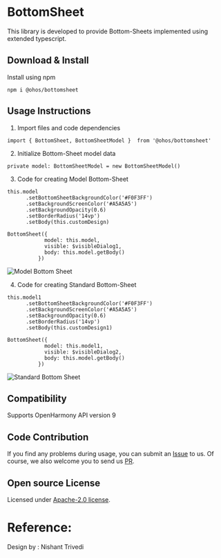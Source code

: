# BottomSheet

This library is developed to provide Bottom-Sheets implemented using extended typescript.

## Download & Install

Install using npm

```npm i @ohos/bottomsheet```

## Usage Instructions

1. Import files and code dependencies

```ets
import { BottomSheet, BottomSheetModel }  from '@ohos/bottomsheet'
```

2. Initialize Bottom-Sheet model data

```
private model: BottomSheetModel = new BottomSheetModel()
```

3. Code for creating Model Bottom-Sheet

```
this.model
      .setBottomSheetBackgroundColor('#F0F3FF')
      .setBackgroundScreenColor('#A5A5A5')
      .setBackgroundOpacity(0.6)
      .setBorderRadius('14vp')
      .setBody(this.customDesign)
      
BottomSheet({
            model: this.model,
            visible: $visibleDialog1,
            body: this.model.getBody()
          })
```
![Model Bottom Sheet](https://user-images.githubusercontent.com/82766420/178438938-81737d65-5b0a-4579-ba89-9bfc77098578.png)

4. Code for creating Standard Bottom-Sheet

```
this.model1
      .setBottomSheetBackgroundColor('#F0F3FF')
      .setBackgroundScreenColor('#A5A5A5')
      .setBackgroundOpacity(0.6)
      .setBorderRadius('14vp')
      .setBody(this.customDesign1)
 
BottomSheet({
            model: this.model1,
            visible: $visibleDialog2,
            body: this.model.getBody()
          })
```
![Standard Bottom Sheet](https://user-images.githubusercontent.com/82766420/178438992-d008bc36-c3b2-4fca-91ca-adf8b2b72e4b.png)

## Compatibility

Supports OpenHarmony API version 9

## Code Contribution

If you find any problems during usage, you can submit an [Issue](https://github.com/Applib-OpenHarmony/BottomSheet/issues) to us. Of course, we also welcome you to send us [PR](https://github.com/Applib-OpenHarmony/BottomSheet/pulls).

## Open source License

Licensed under [Apache-2.0 license](https://github.com/N4-NishantTrivedi/BottomSheet/blob/main/LICENSE).

# Reference:

Design by : Nishant Trivedi
